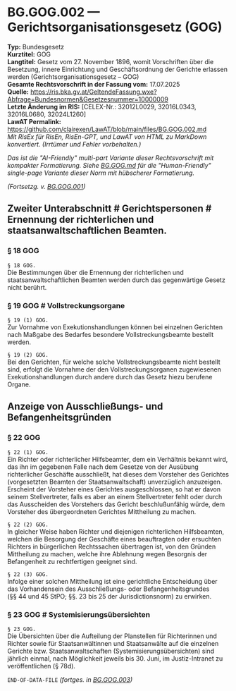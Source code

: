 # BG.GOG.002 — Gerichtsorganisationsgesetz (GOG)
**Typ:** Bundesgesetz  
**Kurztitel:** GOG  
**Langtitel:** Gesetz vom 27. November 1896, womit Vorschriften über die Besetzung, innere Einrichtung und Geschäftsordnung der Gerichte erlassen werden (Gerichtsorganisationsgesetz – GOG)  
**Gesamte Rechtsvorschrift in der Fassung vom:** 17.07.2025  
**Quelle:** https://ris.bka.gv.at/GeltendeFassung.wxe?Abfrage=Bundesnormen&Gesetzesnummer=10000009  
**Letzte Änderung im RIS:** [CELEX-Nr.: 32012L0029, 32016L0343, 32016L0680, 32024L1260]  
**LawAT Permalink:** https://github.com/clairexen/LawAT/blob/main/files/BG.GOG.002.md  
*Mit RisEx für RisEn, RisEn-GPT, und LawAT von HTML zu MarkDown konvertiert. (Irrtümer und Fehler vorbehalten.)*

*Das ist die "AI-Friendly" multi-part Variante dieser Rechtsvorschrift mit kompakter Formatierung. Siehe [BG.GOG.md](BG.GOG.md) für die "Human-Friendly" single-page Variante dieser Norm mit hübscherer Formatierung.*

*(Fortsetzg. v. [BG.GOG.001](BG.GOG.001.md))*

## Zweiter Unterabschnitt # Gerichtspersonen # Ernennung der richterlichen und staatsanwaltschaftlichen Beamten.

### § 18 GOG

`§ 18 GOG.`  
Die Bestimmungen über die Ernennung der richterlichen und staatsanwaltschaftlichen Beamten werden durch das gegenwärtige Gesetz nicht berührt.

### § 19 GOG # Vollstreckungsorgane

`§ 19 (1) GOG.`  
Zur Vornahme von Exekutionshandlungen können bei einzelnen Gerichten nach Maßgabe des Bedarfes besondere Vollstreckungsbeamte bestellt werden.

`§ 19 (2) GOG.`  
Bei den Gerichten, für welche solche Vollstreckungsbeamte nicht bestellt sind, erfolgt die Vornahme der den Vollstreckungsorganen zugewiesenen Exekutionshandlungen durch andere durch das Gesetz hiezu berufene Organe.

## Anzeige von Ausschließungs- und Befangenheitsgründen

### § 22 GOG

`§ 22 (1) GOG.`  
Ein Richter oder richterlicher Hilfsbeamter, dem ein Verhältnis bekannt wird, das ihn im gegebenen Falle nach dem Gesetze von der Ausübung richterlicher Geschäfte ausschließt, hat dieses dem Vorsteher des Gerichtes (vorgesetzten Beamten der Staatsanwaltschaft) unverzüglich anzuzeigen. Erscheint der Vorsteher eines Gerichtes ausgeschlossen, so hat er davon seinem Stellvertreter, falls es aber an einem Stellvertreter fehlt oder durch das Ausscheiden des Vorstehers das Gericht beschlußunfähig würde, dem Vorsteher des übergeordneten Gerichtes Mittheilung zu machen.

`§ 22 (2) GOG.`  
In gleicher Weise haben Richter und diejenigen richterlichen Hilfsbeamten, welchen die Besorgung der Geschäfte eines beauftragten oder ersuchten Richters in bürgerlichen Rechtssachen übertragen ist, von den Gründen Mittheilung zu machen, welche ihre Ablehnung wegen Besorgnis der Befangenheit zu rechtfertigen geeignet sind.

`§ 22 (3) GOG.`  
Infolge einer solchen Mittheilung ist eine gerichtliche Entscheidung über das Vorhandensein des Ausschließungs- oder Befangenheitsgrundes (§§ 44 und 45 StPO; §§. 23 bis 25 der Jurisdictionsnorm) zu erwirken.

### § 23 GOG # Systemisierungsübersichten

`§ 23 GOG.`  
Die Übersichten über die Aufteilung der Planstellen für Richterinnen und Richter sowie für Staatsanwältinnen und Staatsanwälte auf die einzelnen Gerichte bzw. Staatsanwaltschaften (Systemisierungsübersichten) sind jährlich einmal, nach Möglichkeit jeweils bis 30. Juni, im Justiz-Intranet zu veröffentlichen (§ 78d).

`END-OF-DATA-FILE` *(fortges. in [BG.GOG.003](BG.GOG.003.md))*

